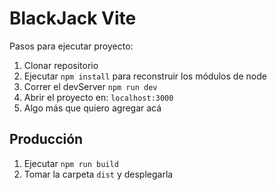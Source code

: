 # BlackJack Vite

Pasos para ejecutar proyecto:

1. Clonar repositorio
2. Ejecutar `npm install` para reconstruir los módulos de node
3. Correr el devServer `npm run dev`
4. Abrir el proyecto en: `localhost:3000`
5. Algo más que quiero agregar acá

## Producción

1. Ejecutar `npm run build`
2. Tomar la carpeta `dist` y desplegarla

